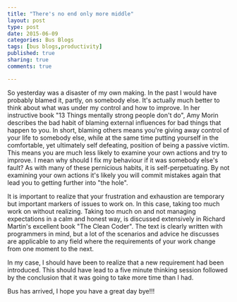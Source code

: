 ```yaml
---
title: "There's no end only more middle"
layout: post
type: post
date: 2015-06-09
categories: Bus Blogs
tags: [bus blogs,productivity]
published: true
sharing: true
comments: true

---
```


So yesterday was a disaster of my own making. In the past I would have probably blamed it, partly, on somebody else. It's actually much better to think about what was under my control and how to improve. In her instructive book "13 Things mentally strong people don't do", Amy Morin describes the bad habit of blaming external influences for bad things that happen to you. In short, blaming others means you're giving away control of your life to somebody else, while at the same time putting yourself in the comfortable, yet ultimately self defeating, position of being a passive victim. This means you are much less likely to examine your own actions and try to improve. I mean why should I fix my behaviour if it was somebody else's fault? As with many of these pernicious habits, it is self-perpetuating. By not examining your own actions it's likely you will commit mistakes again that lead you to getting further into "the hole".

It is important to realize that your frustration and exhaustion are temporary but important markers of issues to work on. In this case, taking too much work on without realizing. Taking too much on and not managing expectations in a calm and honest way, is discussed extensively in Richard Martin's excellent book "The Clean Coder". The text is clearly written with programmers in mind, but a lot of the scenarios and advice he discusses are applicable to any field where the requirements of your work change from one moment to the next.

In my case, I should have been to realize that a new requirement had been introduced. This should have lead to a five minute thinking session followed by the conclusion that it was going to take more time than I had.

Bus has arrived, I hope you have a great day bye!!!